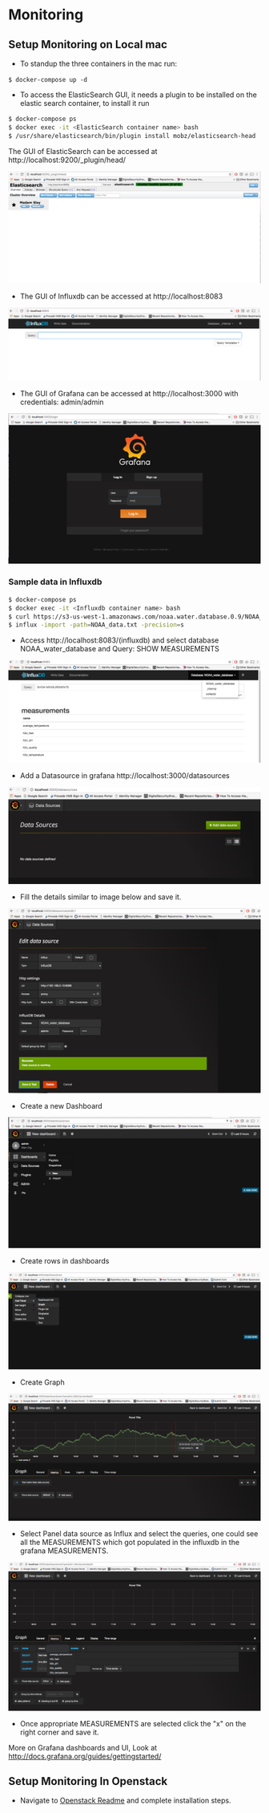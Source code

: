 # Monitoring

## Setup Monitoring on Local mac

* To standup the three containers in the mac run:

`$ docker-compose up -d`

* To access the ElasticSearch GUI, it needs a plugin to be installed on the elastic search container, to install it run
```bash
$ docker-compose ps
$ docker exec -it <ElasticSearch container name> bash
$ /usr/share/elasticsearch/bin/plugin install mobz/elasticsearch-head
```


The GUI of ElasticSearch can be accessed at http://localhost:9200/_plugin/head/


![Alternate text](./Images/Elasticsearch.png)

* The GUI of Influxdb can be accessed at http://localhost:8083


![Alternate text](./Images/Influxdb.png)

* The GUI of Grafana can be accessed at http://localhost:3000 with credentials: admin/admin

![Alternate text](./Images/grafana.png)

### Sample data in Influxdb

```bash
$ docker-compose ps
$ docker exec -it <Influxdb container name> bash
$ curl https://s3-us-west-1.amazonaws.com/noaa.water.database.0.9/NOAA_data.txt > NOAA_data.txt
$ influx -import -path=NOAA_data.txt -precision=s
```

* Access http://localhost:8083/(influxdb) and select database NOAA_water_database and Query: SHOW MEASUREMENTS

![Alternate text](./Images/influxdata.png)

* Add a Datasource in grafana http://localhost:3000/datasources

![Alternate text](./Images/datasource.png)

* Fill the details similar to image below and save it.

![Alternate text](./Images/influx.png)

* Create a new Dashboard

![Alternate text](./Images/dashboard.png)

* Create rows in dashboards

![Alternate text](./Images/graph.png)

* Create Graph

![Alternate text](./Images/sample.png)

* Select Panel data source as Influx and select the queries, one could see all the MEASUREMENTS which got populated in the influxdb in the grafana MEASUREMENTS.

 ![Alternate text](./Images/influxdb_select.png)

* Once appropriate MEASUREMENTS are selected click the "x" on the right corner and save it.

More on Grafana dashboards and UI, Look at http://docs.grafana.org/guides/gettingstarted/

## Setup Monitoring In Openstack

* Navigate to [Openstack Readme](./Openstack) and complete installation steps.
